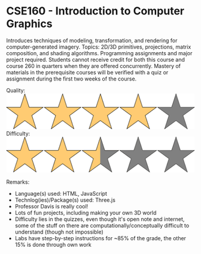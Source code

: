 # CSE160 - Introduction to Computer Graphics

Introduces techniques of modeling, transformation, and rendering for computer-generated imagery. Topics: 2D/3D primitives, projections, matrix composition, and shading algorithms. Programming assignments and major project required. Students cannot receive credit for both this course and course 260 in quarters when they are offered concurrently. Mastery of materials in the prerequisite courses will be verified with a quiz or assignment during the first two weeks of the course.

Quality: ![](../Media/4star.png)
Difficulty: ![](../Media/2_5star.png)

Remarks:

- Language(s) used: HTML, JavaScript
- Technlog(ies)/Package(s) used: Three.js
- Professor Davis is really cool!
- Lots of fun projects, including making your own 3D world
- Difficulty lies in the quizzes, even though it's open note and internet, some of the stuff on there are computationally/conceptually difficult to understand (though not impossible)
- Labs have step-by-step instructions for ~85% of the grade, the other 15% is done through own work